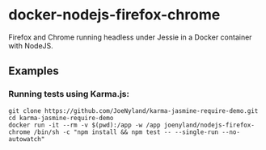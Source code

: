 # docker-nodejs-firefox-chrome

Firefox and Chrome running headless under Jessie in a Docker container with NodeJS.

## Examples

### Running tests using Karma.js:

```
git clone https://github.com/JoeNyland/karma-jasmine-require-demo.git
cd karma-jasmine-require-demo
docker run -it --rm -v $(pwd):/app -w /app joenyland/nodejs-firefox-chrome /bin/sh -c "npm install && npm test -- --single-run --no-autowatch"
```
